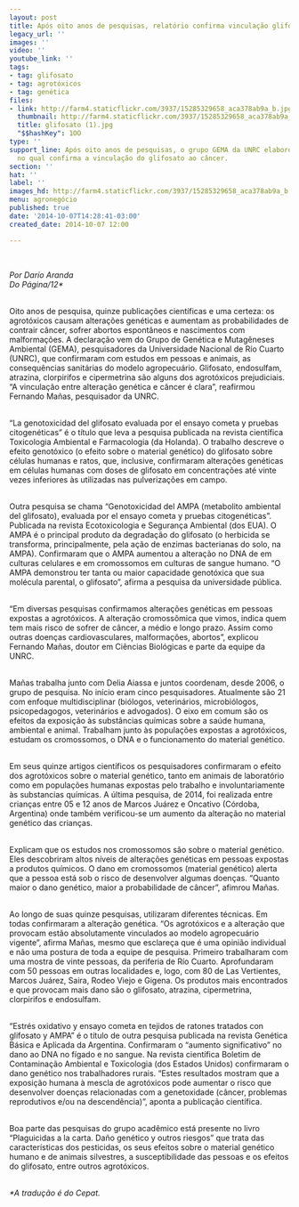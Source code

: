 ```yaml
---
layout: post
title: Após oito anos de pesquisas, relatório confirma vinculação glifosato/câncer
legacy_url: ''
images: ''
video: ''
youtube_link: ''
tags:
- tag: glifosato
- tag: agrotóxicos
- tag: genética
files:
- link: http://farm4.staticflickr.com/3937/15285329658_aca378ab9a_b.jpg
  thumbnail: http://farm4.staticflickr.com/3937/15285329658_aca378ab9a_t.jpg
  title: glifosato (1).jpg
  "$$hashKey": 1OO
type: ''
support_line: Após oito anos de pesquisas, o grupo GEMA da UNRC elaborou um relatório
  no qual confirma a vinculação do glifosato ao câncer.
section: ''
hat: ''
label: ''
images_hd: http://farm4.staticflickr.com/3937/15285329658_aca378ab9a_b.jpg
menu: agronegócio
published: true
date: '2014-10-07T14:28:41-03:00'
created_date: 2014-10-07 12:00

---
```

<p>&nbsp;</p>

<p><em>Por Dar&iacute;o Aranda<br />
Do P&aacute;gina/12*</em></p>

<p><br />
Oito anos de pesquisa, quinze publica&ccedil;&otilde;es cient&iacute;ficas e uma certeza: os agrot&oacute;xicos causam altera&ccedil;&otilde;es gen&eacute;ticas e aumentam as probabilidades de contrair c&acirc;ncer, sofrer abortos espont&acirc;neos e nascimentos com malforma&ccedil;&otilde;es. A declara&ccedil;&atilde;o vem do Grupo de Gen&eacute;tica e Mutag&ecirc;neses Ambiental (GEMA), pesquisadores da Universidade Nacional de R&iacute;o Cuarto (UNRC), que confirmaram com estudos em pessoas e animais, as consequ&ecirc;ncias sanit&aacute;rias do modelo agropecu&aacute;rio. Glifosato, endosulfam, atrazina, clorpirifos e cipermetrina s&atilde;o alguns dos agrot&oacute;xicos prejudiciais. &ldquo;A vincula&ccedil;&atilde;o entre altera&ccedil;&atilde;o gen&eacute;tica e c&acirc;ncer &eacute; clara&rdquo;, reafirmou Fernando Ma&ntilde;as, pesquisador da UNRC.</p>

<p><br />
&ldquo;La genotoxicidad del glifosato evaluada por el ensayo cometa y pruebas citogen&eacute;ticas&rdquo; &eacute; o t&iacute;tulo que leva a pesquisa publicada na revista cient&iacute;fica Toxicologia Ambiental e Farmacologia (da Holanda). O trabalho descreve o efeito genot&oacute;xico (o efeito sobre o material gen&eacute;tico) do glifosato sobre c&eacute;lulas humanas e ratos, que, inclusive, confirmaram altera&ccedil;&otilde;es gen&eacute;ticas em c&eacute;lulas humanas com doses de glifosato em concentra&ccedil;&otilde;es at&eacute; vinte vezes inferiores &agrave;s utilizadas nas pulveriza&ccedil;&otilde;es em campo.</p>

<p><br />
Outra pesquisa se chama &ldquo;Genotoxicidad del AMPA (metabolito ambiental del glifosato), evaluada por el ensayo cometa y pruebas citogen&eacute;ticas&rdquo;. Publicada na revista Ecotoxicologia e Seguran&ccedil;a Ambiental (dos EUA). O AMPA &eacute; o principal produto da degrada&ccedil;&atilde;o do glifosato (o herbicida se transforma, principalmente, pela a&ccedil;&atilde;o de enzimas bacterianas do solo, na AMPA). Confirmaram que o AMPA aumentou a altera&ccedil;&atilde;o no DNA de em culturas celulares e em cromossomos em culturas de sangue humano. &ldquo;O AMPA demonstrou ter tanta ou maior capacidade genot&oacute;xica que sua mol&eacute;cula parental, o glifosato&rdquo;, afirma a pesquisa da universidade p&uacute;blica.</p>

<p><br />
&ldquo;Em diversas pesquisas confirmamos altera&ccedil;&otilde;es gen&eacute;ticas em pessoas expostas a agrot&oacute;xicos. A altera&ccedil;&atilde;o cromoss&ocirc;mica que vimos, indica quem tem mais risco de sofrer de c&acirc;ncer, a m&eacute;dio e longo prazo. Assim como outras doen&ccedil;as cardiovasculares, malforma&ccedil;&otilde;es, abortos&rdquo;, explicou Fernando Ma&ntilde;as, doutor em Ci&ecirc;ncias Biol&oacute;gicas e parte da equipe da UNRC.</p>

<p><br />
Ma&ntilde;as trabalha junto com Delia Aiassa e juntos coordenam, desde 2006, o grupo de pesquisa. No in&iacute;cio eram cinco pesquisadores. Atualmente s&atilde;o 21 com enfoque multidisciplinar (bi&oacute;logos, veterin&aacute;rios, microbi&oacute;logos, psicopedagogos, veterin&aacute;rios e advogados). O eixo em comum s&atilde;o os efeitos da exposi&ccedil;&atilde;o &agrave;s subst&acirc;ncias qu&iacute;micas sobre a sa&uacute;de humana, ambiental e animal. Trabalham junto &agrave;s popula&ccedil;&otilde;es expostas a agrot&oacute;xicos, estudam os cromossomos, o DNA e o funcionamento do material gen&eacute;tico.</p>

<p><br />
Em seus quinze artigos cient&iacute;ficos os pesquisadores confirmaram o efeito dos agrot&oacute;xicos sobre o material gen&eacute;tico, tanto em animais de laborat&oacute;rio como em popula&ccedil;&otilde;es humanas expostas pelo trabalho e involuntariamente &agrave;s substancias qu&iacute;micas. A &uacute;ltima pesquisa, de 2014, foi realizada entre crian&ccedil;as entre 05 e 12 anos de Marcos Ju&aacute;rez e Oncativo (C&oacute;rdoba, Argentina) onde tamb&eacute;m verificou-se um aumento da altera&ccedil;&atilde;o no material gen&eacute;tico das crian&ccedil;as.</p>

<p><br />
Explicam que os estudos nos cromossomos s&atilde;o sobre o material gen&eacute;tico. Eles descobriram altos n&iacute;veis de altera&ccedil;&otilde;es gen&eacute;ticas em pessoas expostas a produtos qu&iacute;micos. O dano em cromossomos (material gen&eacute;tico) alerta que a pessoa est&aacute; sob o risco de desenvolver algumas doen&ccedil;as. &ldquo;Quanto maior o dano gen&eacute;tico, maior a probabilidade de c&acirc;ncer&rdquo;, afimrou Ma&ntilde;as.</p>

<p><br />
Ao longo de suas quinze pesquisas, utilizaram diferentes t&eacute;cnicas. Em todas confirmaram a altera&ccedil;&atilde;o gen&eacute;tica. &ldquo;Os agrot&oacute;xicos e a altera&ccedil;&atilde;o que provocam est&atilde;o absolutamente vinculados ao modelo agropecu&aacute;rio vigente&rdquo;, afirma Ma&ntilde;as, mesmo que esclare&ccedil;a que &eacute; uma opini&atilde;o individual e n&atilde;o uma postura de toda a equipe de pesquisa. Primeiro trabalharam com uma mostra de vinte pessoas, da periferia de R&iacute;o Cuarto. Aprofundaram com 50 pessoas em outras localidades e, logo, com 80 de Las Vertientes, Marcos Ju&aacute;rez, Saira, Rodeo Viejo e Gigena. Os produtos mais encontrados e que provocam mais dano s&atilde;o o glifosato, atrazina, cipermetrina, clorpirifos e endosulfam.</p>

<p><br />
&ldquo;Estr&eacute;s oxidativo y ensayo cometa en tejidos de ratones tratados con glifosato y AMPA&rdquo; &eacute; o t&iacute;tulo de outra pesquisa publicada na revista Gen&eacute;tica B&aacute;sica e Aplicada da Argentina. Confirmaram o &ldquo;aumento significativo&rdquo; no dano ao DNA no f&iacute;gado e no sangue. Na revista cient&iacute;fica Boletim de Contamina&ccedil;&atilde;o Ambiental e Toxicologia (dos Estados Unidos) confirmaram o dano gen&eacute;tico nos trabalhadores rurais. &ldquo;Estes resultados mostram que a exposi&ccedil;&atilde;o humana &agrave; mescla de agrot&oacute;xicos pode aumentar o risco que desenvolver doen&ccedil;as relacionadas com a genetoxidade (c&acirc;ncer, problemas reprodutivos e/ou na descend&ecirc;ncia)&rdquo;, aponta a publica&ccedil;&atilde;o cient&iacute;fica.</p>

<p><br />
Boa parte das pesquisas do grupo acad&ecirc;mico est&aacute; presente no livro &ldquo;Plaguicidas a la carta. Da&ntilde;o gen&eacute;tico y outros riesgos&rdquo; que trata das caracter&iacute;sticas dos pesticidas, os seus efeitos sobre o material gen&eacute;tico humano e de animais silvestres, a susceptibilidade das pessoas e os efeitos do glifosato, entre outros agrot&oacute;xicos.</p>

<p><br />
<em>*A tradu&ccedil;&atilde;o &eacute; do Cepat.</em></p>
